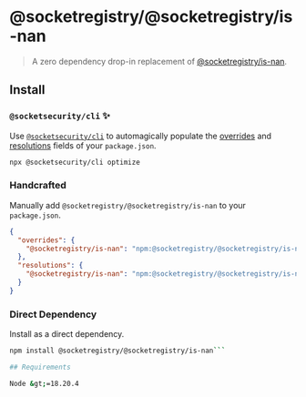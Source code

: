 # @socketregistry/@socketregistry/is-nan

> A zero dependency drop-in replacement of
> [@socketregistry/is-nan](https://www.npmjs.com/package/@socketregistry/is-nan).

## Install

### `@socketsecurity/cli` :sparkles:

Use [`@socketsecurity/cli`](https://www.npmjs.com/package/@socketsecurity/cli)
to automagically populate the
[overrides](https://docs.npmjs.com/cli/v9/configuring-npm/package-json#overrides)
and [resolutions](https://yarnpkg.com/configuration/manifest#resolutions) fields
of your `package.json`.

```sh
npx @socketsecurity/cli optimize
```

### Handcrafted

Manually add `@socketregistry/@socketregistry/is-nan` to your `package.json`.

```json
{
  "overrides": {
    "@socketregistry/is-nan": "npm:@socketregistry/@socketregistry/is-nan@^1"
  },
  "resolutions": {
    "@socketregistry/is-nan": "npm:@socketregistry/@socketregistry/is-nan@^1"
  }
}
```

### Direct Dependency

Install as a direct dependency.

````sh
npm install @socketregistry/@socketregistry/is-nan```

## Requirements

Node &gt;=18.20.4
````
